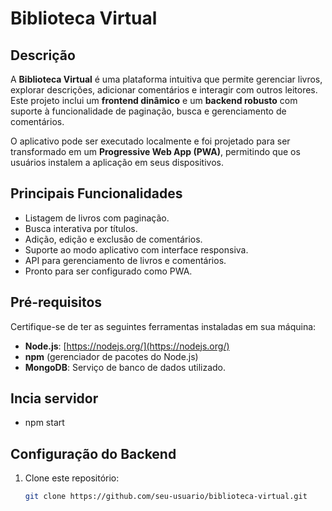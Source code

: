 # Biblioteca Virtual

## Descrição
A **Biblioteca Virtual** é uma plataforma intuitiva que permite gerenciar livros, explorar descrições, adicionar comentários e interagir com outros leitores. Este projeto inclui um **frontend dinâmico** e um **backend robusto** com suporte à funcionalidade de paginação, busca e gerenciamento de comentários.

O aplicativo pode ser executado localmente e foi projetado para ser transformado em um **Progressive Web App (PWA)**, permitindo que os usuários instalem a aplicação em seus dispositivos.

## Principais Funcionalidades
- Listagem de livros com paginação.
- Busca interativa por títulos.
- Adição, edição e exclusão de comentários.
- Suporte ao modo aplicativo com interface responsiva.
- API para gerenciamento de livros e comentários.
- Pronto para ser configurado como PWA.

## Pré-requisitos
Certifique-se de ter as seguintes ferramentas instaladas em sua máquina:
- **Node.js**: [https://nodejs.org/](https://nodejs.org/)
- **npm** (gerenciador de pacotes do Node.js)
- **MongoDB**: Serviço de banco de dados utilizado.

## Incia servidor
- npm start

## Configuração do Backend
1. Clone este repositório:
   ```bash
   git clone https://github.com/seu-usuario/biblioteca-virtual.git
